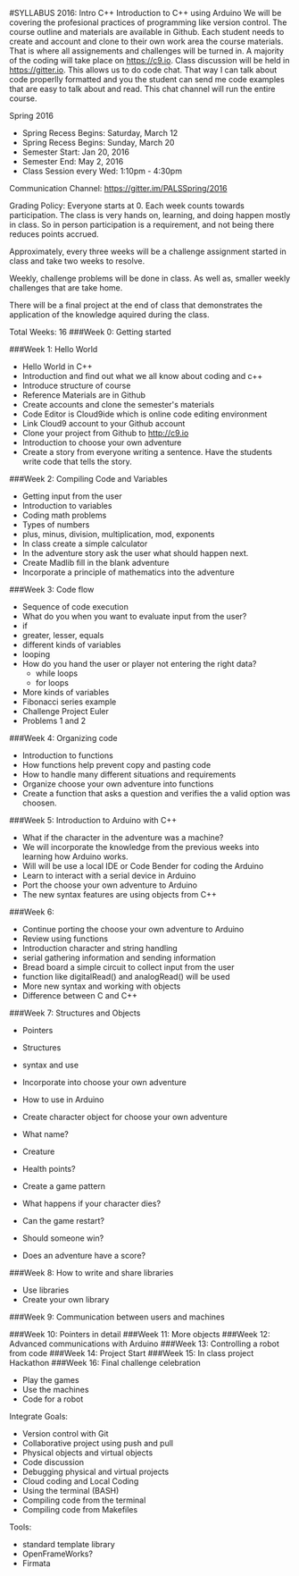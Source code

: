 #SYLLABUS 2016: Intro C++
Introduction to C++ using Arduino
We will be covering the profesional practices of programming like version control. The course outline and
materials are available in Github. Each student needs to create and account and clone to their own work area
the course materials. That is where all assignements and challenges will be turned in. A majority of the
coding will take place on https://c9.io. Class discussion will be held in https://gitter.io. This allows us
to do code chat. That way I can talk about code properlly formatted and you the student can send me code
examples that are easy to talk about and read. This chat channel will run the entire course.

Spring 2016

* Spring Recess Begins: Saturday, March 12
* Spring Recess Begins: Sunday, March 20
* Semester Start: Jan 20, 2016
* Semester End: May 2, 2016
* Class Session every  Wed: 1:10pm - 4:30pm

Communication Channel:
https://gitter.im/PALSSpring/2016

Grading Policy:
Everyone starts at 0. Each week counts towards participation. The class is very hands on, learning, and doing
happen mostly in class. So in person participation is a requirement, and not being there reduces points accrued.

Approximately, every three weeks will be a challenge assignment started in class and take two weeks to resolve.

Weekly, challenge problems will be done in class. As well as, smaller weekly challenges that are take home.

There will be a final project at the end of class that demonstrates the application of the knowledge aquired during the class.

Total Weeks: 16
###Week 0: Getting started

###Week 1: Hello World
* Hello World in C++
* Introduction and find out what we all know about coding and c++
* Introduce structure of course
* Reference Materials are in Github
 * Create accounts and clone the semester's materials
* Code Editor is Cloud9ide which is online code editing environment
 * Link Cloud9 account to your Github account
 * Clone your project from Github to http://c9.io
* Introduction to choose your own adventure
* Create a story from everyone writing a sentence. Have the students write code that tells the story.

###Week 2: Compiling Code and Variables
* Getting input from the user
* Introduction to variables
* Coding math problems
 * Types of numbers
 * plus, minus, division, multiplication, mod, exponents
 * In class create a simple calculator
* In the adventure story ask the user what should happen next.
 * Create Madlib fill in the blank adventure
  * Incorporate a principle of mathematics into the adventure

###Week 3: Code flow
* Sequence of code execution
* What do you when you want to evaluate input from the user?
 * if
  * greater, lesser, equals
  * different kinds of variables
 * looping
 * How do you hand the user or player not entering the right data?
   * while loops
   * for loops
 * More kinds of variables
* Fibonacci series example
* Challenge Project Euler
 * Problems 1 and 2

###Week 4: Organizing code
* Introduction to functions
 * How functions help prevent copy and pasting code
 * How to handle many different situations and requirements
* Organize choose your own adventure into functions
 * Create a function that asks a question and verifies the a valid option was choosen.


###Week 5: Introduction to Arduino with C++
* What if the character in the adventure was a machine?
* We will incorporate the knowledge from the previous weeks into learning how
Arduino works.
* Will will be use a local IDE or Code Bender for coding the Arduino
* Learn to interact with a serial device in Arduino
* Port the choose your own adventure to Arduino
* The new syntax features are using objects from C++

###Week 6:
* Continue porting the choose your own adventure to Arduino
* Review using functions
* Introduction character and string handling
 * serial gathering information and sending information
* Bread board a simple circuit to collect input from the user
 * function like digitalRead() and analogRead() will be used
* More new syntax and working with objects
* Difference between C and C++

###Week 7: Structures and Objects
* Pointers
* Structures
 * syntax and use
 * Incorporate into choose your own adventure
 * How to use in Arduino
* Create character object for choose your own adventure
 * What name?
 * Creature
 * Health points?

* Create a game pattern
 * What happens if your character dies?
 * Can the game restart?
 * Should someone win?
 * Does an adventure have a score?

###Week 8: How to write and share libraries
* Use libraries
* Create your own library

###Week 9: Communication between users and machines

###Week 10: Pointers in detail
###Week 11: More objects
###Week 12: Advanced communications with Arduino
###Week 13: Controlling a robot from code
###Week 14: Project Start
###Week 15: In class project Hackathon
###Week 16: Final challenge celebration
* Play the games
* Use the machines
* Code for a robot


Integrate Goals:
* Version control with Git
* Collaborative project using push and pull
* Physical objects and virtual objects
* Code discussion
* Debugging physical and virtual projects
* Cloud coding and Local Coding
* Using the terminal (BASH)
* Compiling code from the terminal
* Compiling code from Makefiles

Tools:
* standard template library
* OpenFrameWorks?
* Firmata

